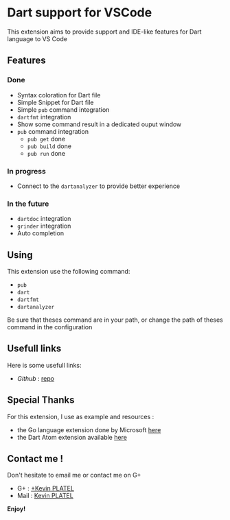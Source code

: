 # Dart support for VSCode

This extension aims to provide support and IDE-like features for Dart language to VS Code

## Features

### Done

* Syntax coloration for Dart file
* Simple Snippet for Dart file
* Simple `pub` command integration
* `dartfmt` integration
* Show some command result in a dedicated ouput window
* `pub` command integration
	- `pub get` 	done
	- `pub build` done
	- `pub run` done

### In progress

* Connect to the `dartanalyzer` to provide better experience

### In the future

* `dartdoc` integration
* `grinder` integration
* Auto completion

## Using

This extension use the following command:
- `pub`
- `dart`
- `dartfmt`
- `dartanalyzer`

Be sure that theses command are in your path, or change the path of theses command in the configuration

## Usefull links

Here is some usefull links:

- *Github* : [repo](https://github.com/platelk/vscode-dart)

## Special Thanks

For this extension, I use as example and resources : 
- the Go language extension done by Microsoft [here](https://github.com/Microsoft/vscode-go)
- the Dart Atom extension available [here](https://github.com/dart-atom/dartlang/)

## Contact me !

Don't hesitate to email me or contact me on G+

- G+ : [+Kevin PLATEL](https://plus.google.com/+KévinPlatel)
- Mail : [Kevin PLATEL](platel.kevin@gmail.com) 

**Enjoy!**
